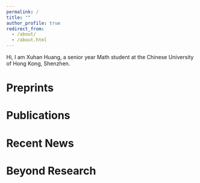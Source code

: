 ```yaml
---
permalink: /
title: ""
author_profile: true
redirect_from: 
  - /about/
  - /about.html
---
```


Hi, I am Xuhan Huang, a senior year Math student at the Chinese University of Hong Kong, Shenzhen.


Preprints
======

Publications
======

Recent News
======

Beyond Research
======


<script type="text/javascript" id="clustrmaps" src="//clustrmaps.com/map_v2.js?d=6KHTNskGKIHizgSVH1L30pgjFniH1til_msFart6q7s&cl=ffffff&w=a"></script>
